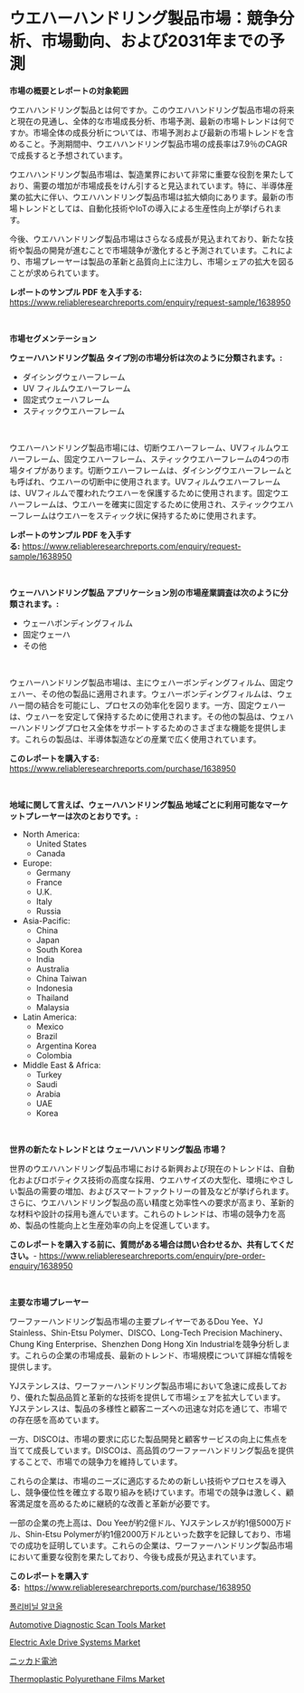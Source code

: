 <p><h1>ウエハーハンドリング製品市場：競争分析、市場動向、および2031年までの予測</h1></p><p><strong>市場の概要とレポートの対象範囲</strong></p>
<p><p>ウエハハンドリング製品とは何ですか。このウエハハンドリング製品市場の将来と現在の見通し、全体的な市場成長分析、市場予測、最新の市場トレンドは何ですか。市場全体の成長分析については、市場予測および最新の市場トレンドを含めること。予測期間中、ウエハハンドリング製品市場の成長率は7.9％のCAGRで成長すると予想されています。</p><p>ウエハハンドリング製品市場は、製造業界において非常に重要な役割を果たしており、需要の増加が市場成長をけん引すると見込まれています。特に、半導体産業の拡大に伴い、ウエハハンドリング製品市場は拡大傾向にあります。最新の市場トレンドとしては、自動化技術やIoTの導入による生産性向上が挙げられます。</p><p>今後、ウエハハンドリング製品市場はさらなる成長が見込まれており、新たな技術や製品の開発が進むことで市場競争が激化すると予測されています。これにより、市場プレーヤーは製品の革新と品質向上に注力し、市場シェアの拡大を図ることが求められています。</p></p>
<p><strong>レポートのサンプル PDF を入手する:</strong> <a href="https://www.reliableresearchreports.com/enquiry/request-sample/1638950">https://www.reliableresearchreports.com/enquiry/request-sample/1638950</a></p>
<p>&nbsp;</p>
<p><strong>市場セグメンテーション</strong></p>
<p><strong>ウェーハハンドリング製品 タイプ別の市場分析は次のように分類されます。:</strong></p>
<p><ul><li>ダイシングウェハーフレーム</li><li>UV フィルムウエハーフレーム</li><li>固定式ウェーハフレーム</li><li>スティックウエハーフレーム</li></ul></p>
<p>&nbsp;</p>
<p><p>ウエハーハンドリング製品市場には、切断ウエハーフレーム、UVフィルムウエハーフレーム、固定ウエハーフレーム、スティックウエハーフレームの4つの市場タイプがあります。切断ウエハーフレームは、ダイシングウエハーフレームとも呼ばれ、ウエハーの切断中に使用されます。UVフィルムウエハーフレームは、UVフィルムで覆われたウエハーを保護するために使用されます。固定ウエハーフレームは、ウエハーを確実に固定するために使用され、スティックウエハーフレームはウエハーをスティック状に保持するために使用されます。</p></p>
<p><strong>レポートのサンプル PDF を入手する:</strong>&nbsp;<a href="https://www.reliableresearchreports.com/enquiry/request-sample/1638950">https://www.reliableresearchreports.com/enquiry/request-sample/1638950</a></p>
<p>&nbsp;</p>
<p><strong> ウェーハハンドリング製品 アプリケーション別の市場産業調査は次のように分類されます。:</strong></p>
<p><ul><li>ウェーハボンディングフィルム</li><li>固定ウェーハ</li><li>その他</li></ul></p>
<p>&nbsp;</p>
<p><p>ウェハーハンドリング製品市場は、主にウェハーボンディングフィルム、固定ウェハー、その他の製品に適用されます。ウェハーボンディングフィルムは、ウェハー間の結合を可能にし、プロセスの効率化を図ります。一方、固定ウェハーは、ウェハーを安定して保持するために使用されます。その他の製品は、ウェハーハンドリングプロセス全体をサポートするためのさまざまな機能を提供します。これらの製品は、半導体製造などの産業で広く使用されています。</p></p>
<p><strong>このレポートを購入する:</strong>&nbsp; <a href="https://www.reliableresearchreports.com/purchase/1638950">https://www.reliableresearchreports.com/purchase/1638950</a></p>
<p>&nbsp;</p>
<p><strong>地域に関して言えば、ウェーハハンドリング製品 地域ごとに利用可能なマーケットプレーヤーは次のとおりです。:</strong></p>
<p><ul>
    <li>
        North America:
        <ul>
            <li>United States</li>
            <li>Canada</li>
        </ul>
    </li>
    <li>
        Europe:
        <ul>
            <li>Germany</li>
            <li>France</li>
            <li>U.K.</li>
            <li>Italy</li>
            <li>Russia</li>
        </ul>
    </li>
    <li>
        Asia-Pacific:
        <ul>
            <li>China</li>
            <li>Japan</li>
            <li>South Korea</li>
            <li>India</li>
            <li>Australia</li>
            <li>China Taiwan</li>
            <li>Indonesia</li>
            <li>Thailand</li>
            <li>Malaysia</li>
        </ul>
    </li>
    <li>
        Latin America:
        <ul>
            <li>Mexico</li>
            <li>Brazil</li>
            <li>Argentina Korea</li>
            <li>Colombia</li>
        </ul>
    </li>
    <li>
        Middle East & Africa:
        <ul>
            <li>Turkey</li>
            <li>Saudi</li>
            <li>Arabia</li>
            <li>UAE</li>
            <li>Korea</li>
        </ul>
    </li>
    </ul></p>
<p>&nbsp;</p>
<p><strong>世界の新たなトレンドとは ウェーハハンドリング製品 市場？</strong></p>
<p><p>世界のウエハハンドリング製品市場における新興および現在のトレンドは、自動化およびロボティクス技術の高度な採用、ウエハサイズの大型化、環境にやさしい製品の需要の増加、およびスマートファクトリーの普及などが挙げられます。さらに、ウエハハンドリング製品の高い精度と効率性への要求が高まり、革新的な材料や設計の採用も進んでいます。これらのトレンドは、市場の競争力を高め、製品の性能向上と生産効率の向上を促進しています。</p></p>
<p><strong>このレポートを購入する前に、質問がある場合は問い合わせるか、共有してください。</strong>- <a href="https://www.reliableresearchreports.com/enquiry/pre-order-enquiry/1638950">https://www.reliableresearchreports.com/enquiry/pre-order-enquiry/1638950</a></p>
<p>&nbsp;</p>
<p><strong>主要な市場プレーヤー</strong></p>
<p><p>ワーファーハンドリング製品市場の主要プレイヤーであるDou Yee、YJ Stainless、Shin-Etsu Polymer、DISCO、Long-Tech Precision Machinery、Chung King Enterprise、Shenzhen Dong Hong Xin Industrialを競争分析します。これらの企業の市場成長、最新のトレンド、市場規模について詳細な情報を提供します。</p><p>YJステンレスは、ワーファーハンドリング製品市場において急速に成長しており、優れた製品品質と革新的な技術を提供して市場シェアを拡大しています。YJステンレスは、製品の多様性と顧客ニーズへの迅速な対応を通じて、市場での存在感を高めています。</p><p>一方、DISCOは、市場の要求に応じた製品開発と顧客サービスの向上に焦点を当てて成長しています。DISCOは、高品質のワーファーハンドリング製品を提供することで、市場での競争力を維持しています。</p><p>これらの企業は、市場のニーズに適応するための新しい技術やプロセスを導入し、競争優位性を確立する取り組みを続けています。市場での競争は激しく、顧客満足度を高めるために継続的な改善と革新が必要です。</p><p>一部の企業の売上高は、Dou Yeeが約2億ドル、YJステンレスが約1億5000万ドル、Shin-Etsu Polymerが約1億2000万ドルといった数字を記録しており、市場での成功を証明しています。これらの企業は、ワーファーハンドリング製品市場において重要な役割を果たしており、今後も成長が見込まれています。</p></p>
<p><strong>このレポートを購入する:</strong>&nbsp;&nbsp;<a href="https://www.reliableresearchreports.com/purchase/1638950">https://www.reliableresearchreports.com/purchase/1638950</a></p>
<p><p><a href="https://github.com/vsoq0zknh59/Market-Research-Report-List-1/blob/main/51134328444.md">폴리비닐 알코올</a></p><p><a href="https://issuu.com/reportprime-2/docs/automotive-diagnostic-scan-tools-market-size-2030.">Automotive Diagnostic Scan Tools Market</a></p><p><a href="https://issuu.com/reportprime-2/docs/electric-axle-drive-systems-market-size-2030.pptx">Electric Axle Drive Systems Market</a></p><p><a href="https://github.com/MosesSpinka1914/Market-Research-Report-List-1/blob/main/50984669274.md">ニッカド電池</a></p><p><a href="https://iodized-pantydraco-05c.notion.site/Thermoplastic-Polyurethane-Films-Market-Research-Report-Unlocks-Analysis-on-the-Market-Financial-Sta-39f5560a322241ada5e336598be14424">Thermoplastic Polyurethane Films Market</a></p></p>